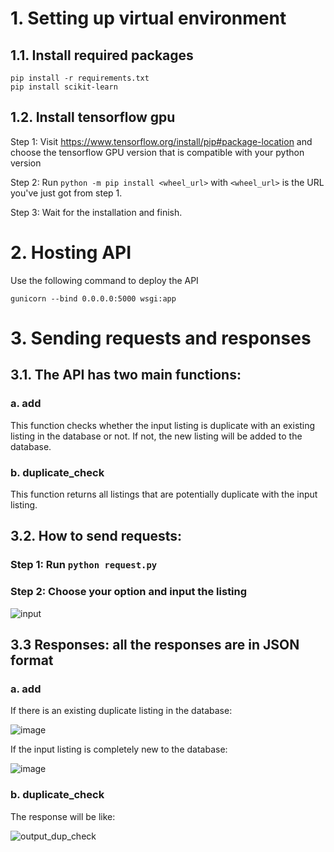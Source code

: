 # 1. Setting up virtual environment
## 1.1. Install required packages
```
pip install -r requirements.txt
pip install scikit-learn
```

## 1.2. Install tensorflow gpu
Step 1: Visit https://www.tensorflow.org/install/pip#package-location and choose the tensorflow GPU version that is compatible with your python version

Step 2: Run `python -m pip install <wheel_url>` with `<wheel_url>` is the URL you've just got from step 1.

Step 3: Wait for the installation and finish.

# 2. Hosting API
Use the following command to deploy the API
```
gunicorn --bind 0.0.0.0:5000 wsgi:app
```

# 3. Sending requests and responses
## 3.1. The API has two main functions:
### a. add
This function checks whether the input listing is duplicate with an existing listing in the database or not. If not, the new listing will be added to the database. 

### b. duplicate_check
This function returns all listings that are potentially duplicate with the input listing.

## 3.2. How to send requests:
### Step 1: Run `python request.py`
### Step 2: Choose your option and input the listing
![input](https://user-images.githubusercontent.com/57819211/119126160-e19f4080-ba5c-11eb-8b79-13210ce87bfd.png)

## 3.3 Responses: all the responses are in JSON format
### a. add
If there is an existing duplicate listing in the database:

![image](https://user-images.githubusercontent.com/57819211/121788277-3f572080-cbf6-11eb-8190-e0e09cc209e7.png)

If the input listing is completely new to the database:

![image](https://user-images.githubusercontent.com/57819211/121788444-885ba480-cbf7-11eb-9f57-dcc64cf8249c.png)

### b. duplicate_check
The response will be like:

![output_dup_check](https://user-images.githubusercontent.com/57819211/119129187-c6cecb00-ba60-11eb-8daf-f2cab6ba1946.png)





